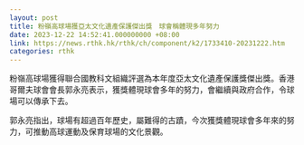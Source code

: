 ```yaml
---
layout: post
title: 粉嶺高球場獲亞太文化遺產保護傑出獎　球會稱體現多年努力
date: 2023-12-22 14:52:41.000000000 +08:00
link: https://news.rthk.hk/rthk/ch/component/k2/1733410-20231222.htm
categories: rthk
---
```


粉嶺高球場獲得聯合國教科文組織評選為本年度亞太文化遺產保護獎傑出獎。香港哥爾夫球會會長郭永亮表示，獲獎體現球會多年的努力，會繼續與政府合作，令球場可以傳承下去。

郭永亮指出，球場有超過百年歷史，屬難得的古蹟，今次獲獎體現球會多年來的努力，可推動高球運動及保育球場的文化景觀。
